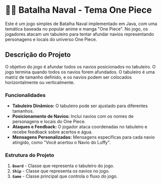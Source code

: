 # 🚢💀 Batalha Naval - Tema One Piece

Este é um jogo simples de Batalha Naval implementado em Java, com uma temática baseada no popular anime e manga "One Piece". No jogo, os jogadores atacam um tabuleiro para tentar afundar navios representando personagens e locais do universo One Piece.

## Descrição do Projeto

O objetivo do jogo é afundar todos os navios posicionados no tabuleiro. O jogo termina quando todos os navios forem afundados. O tabuleiro é uma matriz de tamanho definido, e os navios podem ser colocados horizontalmente ou verticalmente.

### Funcionalidades

- **Tabuleiro Dinâmico:** O tabuleiro pode ser ajustado para diferentes tamanhos.
- **Posicionamento de Navios:** Inclui navios com os nomes de personagens e locais do One Piece.
- **Ataques e Feedback:** O jogador ataca coordenadas no tabuleiro e recebe feedback sobre acertos e água.
- **Mensagens Personalizadas:** Mensagens específicas para cada navio atingido, como "Você acertou o Navio do Luffy".

### Estrutura do Projeto

1. **`Board`** - Classe que representa o tabuleiro do jogo.
2. **`Ship`** - Classe que representa os navios no jogo.
3. **`Game`** - Classe principal que controla o fluxo do jogo.

